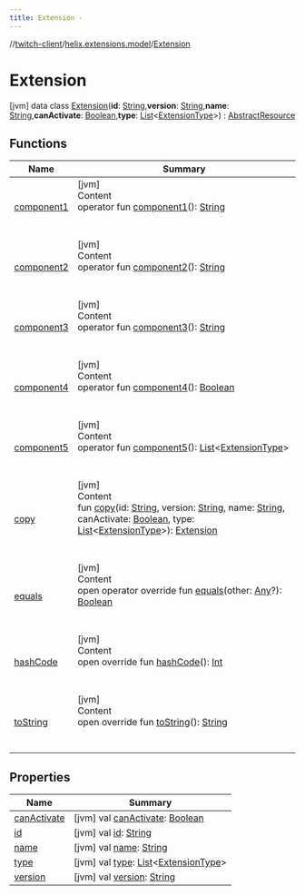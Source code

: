 ```yaml
---
title: Extension -
---
```

//[twitch-client](../../index.md)/[helix.extensions.model](../index.md)/[Extension](index.md)



# Extension  
 [jvm] data class [Extension](index.md)(**id**: [String](https://kotlinlang.org/api/latest/jvm/stdlib/kotlin/-string/index.html),**version**: [String](https://kotlinlang.org/api/latest/jvm/stdlib/kotlin/-string/index.html),**name**: [String](https://kotlinlang.org/api/latest/jvm/stdlib/kotlin/-string/index.html),**canActivate**: [Boolean](https://kotlinlang.org/api/latest/jvm/stdlib/kotlin/-boolean/index.html),**type**: [List](https://kotlinlang.org/api/latest/jvm/stdlib/kotlin.collections/-list/index.html)<[ExtensionType](../-extension-type/index.md)>) : [AbstractResource](../../helix.http.model/-abstract-resource/index.md)   


## Functions  
  
|  Name|  Summary| 
|---|---|
| [component1](component1.md)| [jvm]  <br>Content  <br>operator fun [component1](component1.md)(): [String](https://kotlinlang.org/api/latest/jvm/stdlib/kotlin/-string/index.html)  <br><br><br>
| [component2](component2.md)| [jvm]  <br>Content  <br>operator fun [component2](component2.md)(): [String](https://kotlinlang.org/api/latest/jvm/stdlib/kotlin/-string/index.html)  <br><br><br>
| [component3](component3.md)| [jvm]  <br>Content  <br>operator fun [component3](component3.md)(): [String](https://kotlinlang.org/api/latest/jvm/stdlib/kotlin/-string/index.html)  <br><br><br>
| [component4](component4.md)| [jvm]  <br>Content  <br>operator fun [component4](component4.md)(): [Boolean](https://kotlinlang.org/api/latest/jvm/stdlib/kotlin/-boolean/index.html)  <br><br><br>
| [component5](component5.md)| [jvm]  <br>Content  <br>operator fun [component5](component5.md)(): [List](https://kotlinlang.org/api/latest/jvm/stdlib/kotlin.collections/-list/index.html)<[ExtensionType](../-extension-type/index.md)>  <br><br><br>
| [copy](copy.md)| [jvm]  <br>Content  <br>fun [copy](copy.md)(id: [String](https://kotlinlang.org/api/latest/jvm/stdlib/kotlin/-string/index.html), version: [String](https://kotlinlang.org/api/latest/jvm/stdlib/kotlin/-string/index.html), name: [String](https://kotlinlang.org/api/latest/jvm/stdlib/kotlin/-string/index.html), canActivate: [Boolean](https://kotlinlang.org/api/latest/jvm/stdlib/kotlin/-boolean/index.html), type: [List](https://kotlinlang.org/api/latest/jvm/stdlib/kotlin.collections/-list/index.html)<[ExtensionType](../-extension-type/index.md)>): [Extension](index.md)  <br><br><br>
| [equals](https://kotlinlang.org/api/latest/jvm/stdlib/kotlin/-any/equals.html)| [jvm]  <br>Content  <br>open operator override fun [equals](https://kotlinlang.org/api/latest/jvm/stdlib/kotlin/-any/equals.html)(other: [Any](https://kotlinlang.org/api/latest/jvm/stdlib/kotlin/-any/index.html)?): [Boolean](https://kotlinlang.org/api/latest/jvm/stdlib/kotlin/-boolean/index.html)  <br><br><br>
| [hashCode](https://kotlinlang.org/api/latest/jvm/stdlib/kotlin/-any/hash-code.html)| [jvm]  <br>Content  <br>open override fun [hashCode](https://kotlinlang.org/api/latest/jvm/stdlib/kotlin/-any/hash-code.html)(): [Int](https://kotlinlang.org/api/latest/jvm/stdlib/kotlin/-int/index.html)  <br><br><br>
| [toString](https://kotlinlang.org/api/latest/jvm/stdlib/kotlin/-any/to-string.html)| [jvm]  <br>Content  <br>open override fun [toString](https://kotlinlang.org/api/latest/jvm/stdlib/kotlin/-any/to-string.html)(): [String](https://kotlinlang.org/api/latest/jvm/stdlib/kotlin/-string/index.html)  <br><br><br>


## Properties  
  
|  Name|  Summary| 
|---|---|
| [canActivate](index.md#helix.extensions.model/Extension/canActivate/#/PointingToDeclaration/)|  [jvm] val [canActivate](index.md#helix.extensions.model/Extension/canActivate/#/PointingToDeclaration/): [Boolean](https://kotlinlang.org/api/latest/jvm/stdlib/kotlin/-boolean/index.html)   <br>
| [id](index.md#helix.extensions.model/Extension/id/#/PointingToDeclaration/)|  [jvm] val [id](index.md#helix.extensions.model/Extension/id/#/PointingToDeclaration/): [String](https://kotlinlang.org/api/latest/jvm/stdlib/kotlin/-string/index.html)   <br>
| [name](index.md#helix.extensions.model/Extension/name/#/PointingToDeclaration/)|  [jvm] val [name](index.md#helix.extensions.model/Extension/name/#/PointingToDeclaration/): [String](https://kotlinlang.org/api/latest/jvm/stdlib/kotlin/-string/index.html)   <br>
| [type](index.md#helix.extensions.model/Extension/type/#/PointingToDeclaration/)|  [jvm] val [type](index.md#helix.extensions.model/Extension/type/#/PointingToDeclaration/): [List](https://kotlinlang.org/api/latest/jvm/stdlib/kotlin.collections/-list/index.html)<[ExtensionType](../-extension-type/index.md)>   <br>
| [version](index.md#helix.extensions.model/Extension/version/#/PointingToDeclaration/)|  [jvm] val [version](index.md#helix.extensions.model/Extension/version/#/PointingToDeclaration/): [String](https://kotlinlang.org/api/latest/jvm/stdlib/kotlin/-string/index.html)   <br>

